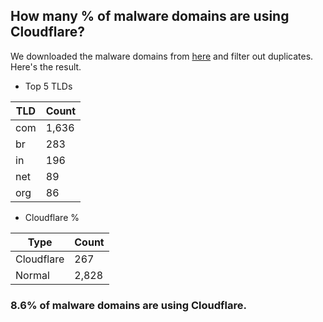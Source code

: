 ## How many % of malware domains are using Cloudflare?


We downloaded the malware domains from [here](https://urlhaus.abuse.ch) and filter out duplicates.
Here's the result.


[//]: # (start replacement)


- Top 5 TLDs

| TLD | Count |
| --- | --- |
| com | 1,636 |
| br | 283 |
| in | 196 |
| net | 89 |
| org | 86 |


- Cloudflare %

| Type | Count |
| --- | --- |
| Cloudflare | 267 |
| Normal | 2,828 |


### 8.6% of malware domains are using Cloudflare.